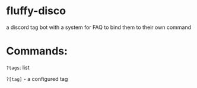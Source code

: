 # fluffy-disco
a discord tag bot with a system for FAQ to bind them to their own command

# Commands:
`?tags`: list

`?[tag]` - a configured tag
